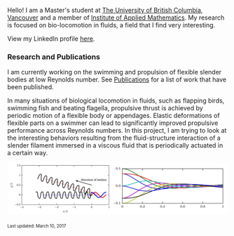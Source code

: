 
Hello! I am a Master's student at [The University of British Columbia, Vancouver](http://www.ubc.ca) and a member of [Institute of Applied Mathematics](http://www.iam.ubc.ca). My research is focused on bio-locomotion in fluids, a field that I find very interesting. 


View my LinkedIn profile [here](https://ca.linkedin.com/in/zhiweipeng). 

### Research and Publications

I am currently working on the swimming and propulsion of flexible slender bodies at low Reynolds number. See [Publications](/publications) for a list of work that have been published.

In many situations of biological locomotion in fluids, such as flapping birds, swimming fish and beating flagella, propulsive thrust is achieved by periodic motion of a flexible body or appendages. Elastic deformations of flexible parts on a swimmer can lead to significantly improved propulsive performance across Reynolds numbers. In this project, I am trying to look at the interesting behaviors resulting from the fluid-structure interaction of a slender filament immersed in a viscous fluid that is periodically actuated in a certain way.

![aa](/assets/r1.jpg)



<sub><sup>Last updated: March 10, 2017</sup></sub>

